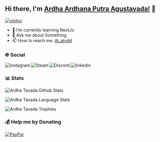 ## Hi there, I'm [Ardha Ardhana Putra Agustavada!](https://atavada.github.io/tvd/) 👋

[![visitor](https://visitor-badge.laobi.icu/badge?page_id=atavada)](https://github.com/atavada)

<p>

- 🌱 I’m currently learning NextJs
- 💬 Ask me about Something
- 📫 How to reach me: [@\_atvdd](https://www.instagram.com/_atvdd/)

</p>

<p>

### 🌐 Social
   
<a href="https://www.instagram.com/_atvdd/">
   <img align="left" alt="Instagram" src="https://img.shields.io/badge/Instagram-9B0FFF?style=for-the-badge&logo=instagram&logoColor=white" />
</a>&nbsp;&nbsp;

<a href="https://steamcommunity.com/profiles/76561198963652810/">
   <img align="left" alt="Steam" src="https://img.shields.io/badge/Steam-1B2838?style=for-the-badge&logo=steam&logoColor=white" />
</a>&nbsp;&nbsp;

<a href="https://discordapp.com/users/tvd#7101">
   <img align="left" alt="Discord" src="https://img.shields.io/badge/Discord-7289DA?style=for-the-badge&logo=discord&logoColor=white" />
</a>&nbsp;&nbsp;

<a href="https://www.linkedin.com/in/ardhatavada/">
   <img align="left" alt="linkedin" src="https://img.shields.io/badge/LinkedIn-0077B5?style=for-the-badge&logo=linkedin&logoColor=white" />
</a>

</p>

<p>

### 📊 Stats
   
![Ardha Tavada Github Stats](https://github-readme-stats.vercel.app/api?username=atavada&show_icons=true&include_all_commits=true&theme=radical)

![Ardha Tavada Language Stats](https://github-readme-stats.vercel.app/api/top-langs/?username=atavada&layout=compact&theme=radical)

![Ardha Tavada Trophies](https://github-profile-trophy.vercel.app/?username=atavada&theme=radical&no-frame=false&no-bg=true&margin-h=15&margin-w=15)

</p>

<p>

### 💰 Help me by Donating

[![PayPal](https://img.shields.io/badge/PayPal-00457C?style=for-the-badge&logo=paypal&logoColor=white)](https://paypal.me/atavada)
   
</p>
